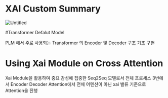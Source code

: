 # XAI Custom Summary

![Untitled](https://user-images.githubusercontent.com/76906638/182199451-a657839c-28d5-4b00-8caf-8cba8b9354d4.png)

#Transformer Defalut Model  

PLM 에서 주로 사용되는 Transformer 의 Encoder 및 Decoder 구조 기초 구현 

# Using Xai Module on Cross Attention


Xai Module을 활용하여 중요 감성에 집중한 Seq2Seq 모델로서 
전체 프로세스 3번에서 Encoder Decoder Attention에서 전체 어텐션이 아닌 xai 밸류 기준으로 Attention을 진행
